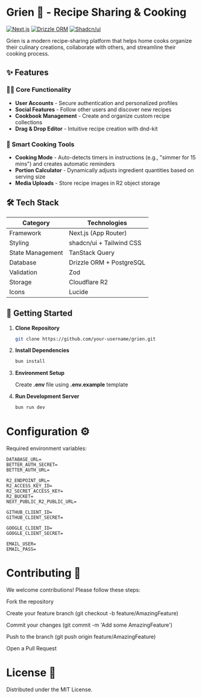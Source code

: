 # Grien 🥗 - Recipe Sharing & Cooking

[![Next.js](https://img.shields.io/badge/Next.js-000000?style=for-the-badge&logo=nextdotjs)](https://nextjs.org/)
[![Drizzle ORM](https://img.shields.io/badge/Drizzle%20ORM-396ECC?style=for-the-badge)](https://orm.drizzle.team/)
[![Shadcn/ui](https://img.shields.io/badge/shadcn/ui-111111?style=for-the-badge)](https://ui.shadcn.com/)

Grien is a modern recipe-sharing platform that helps home cooks organize their culinary creations, collaborate with others, and streamline their cooking process.

## ✨ Features

### 🧑🍳 Core Functionality

- **User Accounts** - Secure authentication and personalized profiles
- **Social Features** - Follow other users and discover new recipes
- **Cookbook Management** - Create and organize custom recipe collections
- **Drag & Drop Editor** - Intuitive recipe creation with dnd-kit

### 🚀 Smart Cooking Tools

- **Cooking Mode** - Auto-detects timers in instructions (e.g., "simmer for 15 mins") and creates automatic reminders
- **Portion Calculator** - Dynamically adjusts ingredient quantities based on serving size
- **Media Uploads** - Store recipe images in R2 object storage

## 🛠️ Tech Stack

| Category         | Technologies             |
| ---------------- | ------------------------ |
| Framework        | Next.js (App Router)     |
| Styling          | shadcn/ui + Tailwind CSS |
| State Management | TanStack Query           |
| Database         | Drizzle ORM + PostgreSQL |
| Validation       | Zod                      |
| Storage          | Cloudflare R2            |
| Icons            | Lucide                   |

## 🚀 Getting Started

1. **Clone Repository**

   ```bash
   git clone https://github.com/your-username/grien.git
   ```

2. **Install Dependencies**

   ```bash
   bun install
   ```

3. **Environment Setup**

   Create **.env** file using **.env.example** template

4. **Run Development Server**

   ```bash
   bun run dev
   ```

# Configuration ⚙️

Required environment variables:

```env
DATABASE_URL=
BETTER_AUTH_SECRET=
BETTER_AUTH_URL=

R2_ENDPOINT_URL=
R2_ACCESS_KEY_ID=
R2_SECRET_ACCESS_KEY=
R2_BUCKET=
NEXT_PUBLIC_R2_PUBLIC_URL=

GITHUB_CLIENT_ID=
GITHUB_CLIENT_SECRET=

GOOGLE_CLIENT_ID=
GOOGLE_CLIENT_SECRET=

EMAIL_USER=
EMAIL_PASS=
```

# Contributing 🤝

We welcome contributions! Please follow these steps:

Fork the repository

Create your feature branch (git checkout -b feature/AmazingFeature)

Commit your changes (git commit -m 'Add some AmazingFeature')

Push to the branch (git push origin feature/AmazingFeature)

Open a Pull Request

# License 📄

Distributed under the MIT License.
